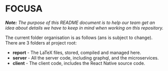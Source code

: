 # FOCUSA

_**Note:** The purpose of this README document is to help our team get an idea about details we have to keep in mind when working on this repository._

The current folder organisation is as follows (ans is subject to change). There are 3 folders at project root:

- **report** - The LaTeX files, stored, compiled and managed here.
- **server** - All the server code, including graphql, and the microservices.
- **client** - The client code, includes the React Native source code.
